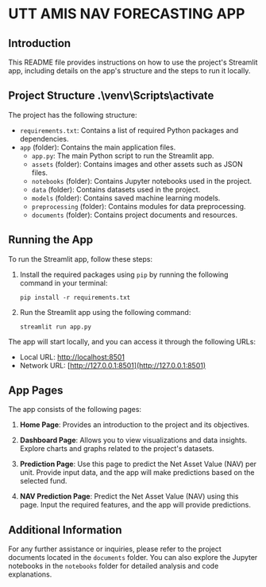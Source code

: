 # UTT AMIS NAV FORECASTING APP

## Introduction
This README file provides instructions on how to use the project's Streamlit app, including details on the app's structure and the steps to run it locally.

## Project Structure .\venv\Scripts\activate
The project has the following structure:

- `requirements.txt`: Contains a list of required Python packages and dependencies.
- `app` (folder): Contains the main application files.
  - `app.py`: The main Python script to run the Streamlit app.
  - `assets` (folder): Contains images and other assets such as JSON files.
  - `notebooks` (folder): Contains Jupyter notebooks used in the project.
  - `data` (folder): Contains datasets used in the project.
  - `models` (folder): Contains saved machine learning models.
  - `preprocessing` (folder): Contains modules for data preprocessing.
  - `documents` (folder): Contains project documents and resources.

## Running the App
To run the Streamlit app, follow these steps:

1. Install the required packages using `pip` by running the following command in your terminal:
   ```
   pip install -r requirements.txt
   ```

2. Run the Streamlit app using the following command:
   ```
   streamlit run app.py
   ```

The app will start locally, and you can access it through the following URLs:

- Local URL: [http://localhost:8501](http://localhost:8501)
- Network URL: [http://127.0.0.1:8501](http://127.0.0.1:8501)

## App Pages
The app consists of the following pages:

1. **Home Page**: Provides an introduction to the project and its objectives.

2. **Dashboard Page**: Allows you to view visualizations and data insights. Explore charts and graphs related to the project's datasets.

3. **Prediction Page**: Use this page to predict the Net Asset Value (NAV) per unit. Provide input data, and the app will make predictions based on the selected fund.

4. **NAV Prediction Page**: Predict the Net Asset Value (NAV) using this page. Input the required features, and the app will provide predictions.

## Additional Information
For any further assistance or inquiries, please refer to the project documents located in the `documents` folder. You can also explore the Jupyter notebooks in the `notebooks` folder for detailed analysis and code explanations.
